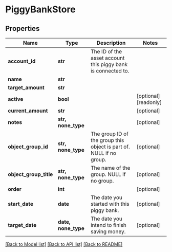# PiggyBankStore


## Properties
Name | Type | Description | Notes
------------ | ------------- | ------------- | -------------
**account_id** | **str** | The ID of the asset account this piggy bank is connected to. | 
**name** | **str** |  | 
**target_amount** | **str** |  | 
**active** | **bool** |  | [optional] [readonly] 
**current_amount** | **str** |  | [optional] 
**notes** | **str, none_type** |  | [optional] 
**object_group_id** | **str, none_type** | The group ID of the group this object is part of. NULL if no group. | [optional] 
**object_group_title** | **str, none_type** | The name of the group. NULL if no group. | [optional] 
**order** | **int** |  | [optional] 
**start_date** | **date** | The date you started with this piggy bank. | [optional] 
**target_date** | **date, none_type** | The date you intend to finish saving money. | [optional] 

[[Back to Model list]](../README.md#documentation-for-models) [[Back to API list]](../README.md#documentation-for-api-endpoints) [[Back to README]](../README.md)


